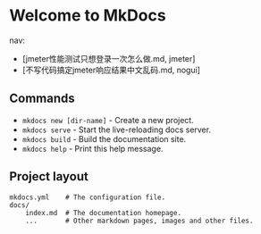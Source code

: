 # Welcome to MkDocs

nav:
- [jmeter性能测试只想登录一次怎么做.md, jmeter]
- [不写代码搞定jmeter响应结果中文乱码.md, nogui]

## Commands

* `mkdocs new [dir-name]` - Create a new project.
* `mkdocs serve` - Start the live-reloading docs server.
* `mkdocs build` - Build the documentation site.
* `mkdocs help` - Print this help message.

## Project layout

    mkdocs.yml    # The configuration file.
    docs/
        index.md  # The documentation homepage.
        ...       # Other markdown pages, images and other files.
